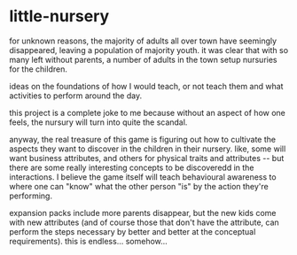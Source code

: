 # little-nursery

for unknown reasons, the majority of adults all over town have seemingly disappeared, leaving a population of majority youth. it was clear that with so many left without parents, a number of adults in the town setup nursuries for the children.

ideas on the foundations of how I would teach, or not teach them and what activities to perform around the day.

this project is a complete joke to me because without an aspect of how one feels, the nursury will turn into quite the scandal.

anyway, the real treasure of this game is figuring out how to cultivate the aspects they want to discover in the children in their nursery. like, some will want business attributes, and others for physical traits and attributes -- but there are some really interesting concepts to be discoveredd in the interactions. I believe the game itself will teach behavioural awareness to where one can "know" what the other person "is" by the action they're performing.

expansion packs include more parents disappear, but the new kids come with new attributes (and of course those that don't have the attribute, can perform the steps necessary by better and better at the conceptual requirements). this is endless... somehow...
